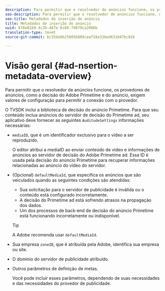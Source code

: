 ```yaml
---
description: Para permitir que o resolvedor de anúncios funcione, os provedores de anúncios, como a decisão do Adobe Primetime e do anúncio, exigem valores de configuração para permitir a conexão com o provedor.
seo-description: Para permitir que o resolvedor de anúncios funcione, os provedores de anúncios, como a decisão do Adobe Primetime e do anúncio, exigem valores de configuração para permitir a conexão com o provedor.
seo-title: Metadados de inserção de anúncio
title: Metadados de inserção de anúncio
uuid: 676e81b9-4c2b-487e-bc68-74879ca2966b
translation-type: tm+mt
source-git-commit: bc35da8b258056809ceaf18e33bed631047bc81b

---
```



# Visão geral {#ad-nsertion-metadata-overview}

Para permitir que o resolvedor de anúncios funcione, os provedores de anúncios, como a decisão do Adobe Primetime e do anúncio, exigem valores de configuração para permitir a conexão com o provedor.

O TVSDK inclui a biblioteca de decisão do anúncio Primetime. Para que seu conteúdo inclua anúncios do servidor de decisão do Primetime ad, seu aplicativo deve fornecer as seguintes `AuditudeSettings` informações necessárias:

* `mediaID`, que é um identificador exclusivo para o vídeo a ser reproduzido.

   O editor atribui a mediaID ao enviar conteúdo de vídeo e informações de anúncios ao servidor de decisão do Adobe Primetime ad. Essa ID é usada pela decisão do anúncio Primetime para recuperar informações relacionadas ao anúncio do vídeo do servidor.

* (Opcional) `defaultMediaId`, que especifica os anúncios que são veiculados quando as seguintes condições são atendidas:

   * Sua solicitação para o servidor de publicidade é inválida ou o conteúdo está configurado incorretamente.
   * A decisão do Primetime ad está sofrendo atrasos na propagação dos dados.
   * Um dos processos de back-end de decisão do anúncio Primetime está funcionando incorretamente ou indisponível.
   >[!TIP]
   >
   >A Adobe recomenda usar `defaultMediaId`.

* Sua empresa `zoneID`, que é atribuída pela Adobe, identifica sua empresa ou site.
* O domínio do servidor de publicidade atribuído.
* Outros parâmetros de definição de metas.

   Você pode incluir esses parâmetros, dependendo de suas necessidades e das necessidades do provedor de publicidade.